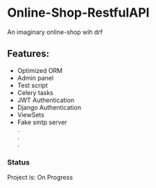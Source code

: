 # Online-Shop-RestfulAPI

An imaginary online-shop wih drf

## Features:
- Optimized ORM
- Admin panel
- Test script
- Celery tasks
- JWT Authentication
- Django Authentication
- ViewSets
- Fake smtp server<br>
.<br>
.<br>
.<br>


### Status
Project is: On Progress
